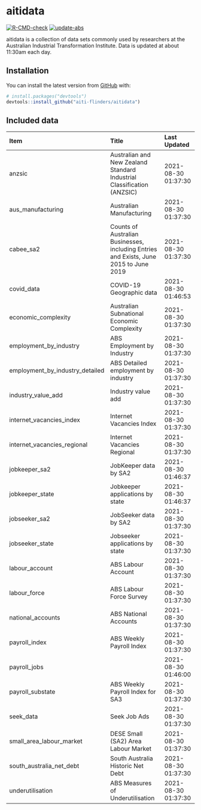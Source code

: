 
<!-- README.md is generated from README.Rmd. Please edit that file -->

# aitidata

<!-- badges: start -->

[![R-CMD-check](https://github.com/aiti-flinders/aitidata/actions/workflows/R-CMD-check.yaml/badge.svg)](https://github.com/aiti-flinders/aitidata/actions/workflows/R-CMD-check.yaml)
[![update-abs](https://github.com/aiti-flinders/aitidata/workflows/update-abs/badge.svg)](https://github.com/aiti-flinders/aitidata/actions)
<!-- badges: end -->

aitidata is a collection of data sets commonly used by researchers at
the Australian Industrial Transformation Institute. Data is updated at
about 11:30am each day.

## Installation

You can install the latest version from [GitHub](https://github.com/)
with:

``` r
# install.packages("devtools")
devtools::install_github("aiti-flinders/aitidata")
```

## Included data

| Item                               | Title                                                                                 | Last Updated        |
| :--------------------------------- | :------------------------------------------------------------------------------------ | :------------------ |
| anzsic                             | Australian and New Zealand Standard Industrial Classification (ANZSIC)                | 2021-08-30 01:37:30 |
| aus\_manufacturing                 | Australian Manufacturing                                                              | 2021-08-30 01:37:30 |
| cabee\_sa2                         | Counts of Australian Businesses, including Entries and Exists, June 2015 to June 2019 | 2021-08-30 01:37:30 |
| covid\_data                        | COVID-19 Geographic data                                                              | 2021-08-30 01:46:53 |
| economic\_complexity               | Australian Subnational Economic Complexity                                            | 2021-08-30 01:37:30 |
| employment\_by\_industry           | ABS Employment by Industry                                                            | 2021-08-30 01:37:30 |
| employment\_by\_industry\_detailed | ABS Detailed employment by industry                                                   | 2021-08-30 01:37:30 |
| industry\_value\_add               | Industry value add                                                                    | 2021-08-30 01:37:30 |
| internet\_vacancies\_index         | Internet Vacancies Index                                                              | 2021-08-30 01:37:30 |
| internet\_vacancies\_regional      | Internet Vacancies Regional                                                           | 2021-08-30 01:37:30 |
| jobkeeper\_sa2                     | JobKeeper data by SA2                                                                 | 2021-08-30 01:46:37 |
| jobkeeper\_state                   | Jobkeeper applications by state                                                       | 2021-08-30 01:46:37 |
| jobseeker\_sa2                     | JobSeeker data by SA2                                                                 | 2021-08-30 01:37:30 |
| jobseeker\_state                   | Jobseeker applications by state                                                       | 2021-08-30 01:37:30 |
| labour\_account                    | ABS Labour Account                                                                    | 2021-08-30 01:37:30 |
| labour\_force                      | ABS Labour Force Survey                                                               | 2021-08-30 01:37:30 |
| national\_accounts                 | ABS National Accounts                                                                 | 2021-08-30 01:37:30 |
| payroll\_index                     | ABS Weekly Payroll Index                                                              | 2021-08-30 01:37:30 |
| payroll\_jobs                      |                                                                                       | 2021-08-30 01:46:00 |
| payroll\_substate                  | ABS Weekly Payroll Index for SA3                                                      | 2021-08-30 01:37:30 |
| seek\_data                         | Seek Job Ads                                                                          | 2021-08-30 01:37:30 |
| small\_area\_labour\_market        | DESE Small (SA2) Area Labour Market                                                   | 2021-08-30 01:37:30 |
| south\_australia\_net\_debt        | South Australia Historic Net Debt                                                     | 2021-08-30 01:37:30 |
| underutilisation                   | ABS Measures of Underutilisation                                                      | 2021-08-30 01:37:30 |
